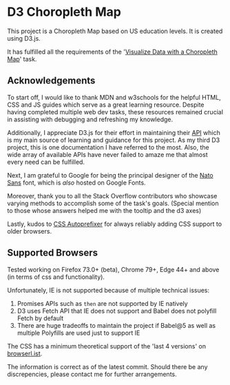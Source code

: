 # D3 Choropleth Map

This project is a Choropleth Map based on US education levels. It is created using D3.js.

It has fulfilled all the requirements of the '[Visualize Data with a Choropleth Map](https://www.freecodecamp.org/learn/data-visualization/data-visualization-projects/visualize-data-with-a-choropleth-map)' task.

## Acknowledgements

To start off, I would like to thank MDN and w3schools for the helpful HTML, CSS and JS guides which serve as a great learning resource. Despite having completed multiple web dev tasks, these resources remained crucial in assisting with debugging and refreshing my knowledge.

Additionally, I appreciate D3.js for their effort in maintaining their [API](https://github.com/d3/d3/blob/master/API.md) which is my main source of learning and guidance for this project. As my third D3 project, this is one documentation I have referred to the most. Also, the wide array of available APIs have never failed to amaze me that almost every need can be fulfilled.

Next, I am grateful to Google for being the principal designer of the [Nato Sans](https://fonts.google.com/specimen/Noto+Sans) font, which is *also* hosted on Google Fonts.

Moreover, thank you to all the Stack Overflow contributors who showcase varying methods to accomplish some of the task's goals. (Special mention to those whose answers helped me with the tooltip and the d3 axes)

Lastly, kudos to [CSS Autoprefixer](https://autoprefixer.github.io/) for always reliably adding CSS support to older browsers.

## Supported Browsers

Tested working on Firefox 73.0+ (beta), Chrome 79+, Edge 44+ and above (in terms of css and functionality).

Unfortunately, IE is not supported because of multiple technical issues:

1. Promises APIs such as `then` are not supported by IE natively
2. D3 uses Fetch API that IE does not support and Babel does not polyfill Fetch by default
3. There are huge tradeoffs to maintain the project if Babel@5 as well as multiple Polyfills are used just to support IE

The CSS has a minimum theoretical support of the 'last 4 versions' on [browserl.ist](https://browserl.ist/?q=last%204%20versions).

The information is correct as of the latest commit. Should there be any discrepencies, please contact me for further arrangements.
